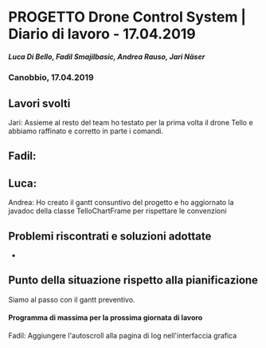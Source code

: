 # PROGETTO Drone Control System | Diario di lavoro - 17.04.2019
##### Luca Di Bello, Fadil Smajilbasic, Andrea Rauso, Jari Näser
### Canobbio, 17.04.2019

## Lavori svolti

Jari:
Assieme al resto del team ho testato per la prima volta il drone Tello e abbiamo
raffinato e corretto in parte i comandi.

Fadil:
-

Luca:
-

Andrea:
Ho creato il gantt consuntivo del progetto e ho aggiornato la javadoc della
classe TelloChartFrame per rispettare le convenzioni 

## Problemi riscontrati e soluzioni adottate
-

## Punto della situazione rispetto alla pianificazione
Siamo al passo con il gantt preventivo.

#### Programma di massima per la prossima giornata di lavoro
Fadil:
Aggiungere l'autoscroll alla pagina di log nell'interfaccia grafica
